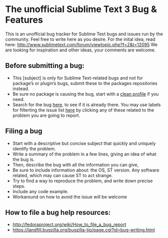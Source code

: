 # The unofficial Sublime Text 3 Bug & Features

This is an unofficial bug tracker for Sublime Text bugs and issues run by the community.
Feel free to write here as you desire. For the inital idea, read here: http://www.sublimetext.com/forum/viewtopic.php?f=2&t=12095
We are looking for inspiration and other ideas, your comments are welcome.

## Before submitting a bug:

 * This [subject] is only for Sublime Text-related bugs and not for package’s or plugin’s bugs, submit these to the packages repositories instead.
 * Be sure no package is causing the bug, start with a [clean profile](http://www.sublimetext.com/docs/3/revert.html) if you need. 
 * Search for the bug [here](https://github.com/SublimeText/Issues/issues/search?q=), to see if it is already there. You may use labels for filterting the issue list [here](https://github.com/SublimeText/Issues/issues) by clicking any of these related to the problem you are going to report.

## Filing a bug

 * Start with a descriptive but concise subject that quickly and uniquely identify the problem.
 * Write a summary of the problem in a few lines, giving an idea of what the bug is.
 * Then, describe the bug with all the information you can give,
 * Be sure to include information about: the OS, ST version. Any software related, which may can cause ST to act strange.
 * Try to find a way to reproduce the problem, and write down precise steps. 
 * Include any code example.
 * Workaround on how to avoid the issue will be welcome

## How to file a bug help resources:

 * http://fedoraproject.org/wiki/How_to_file_a_bug_report
 * https://landfill.bugzilla.org/bugzilla-tip/page.cgi?id=bug-writing.html
